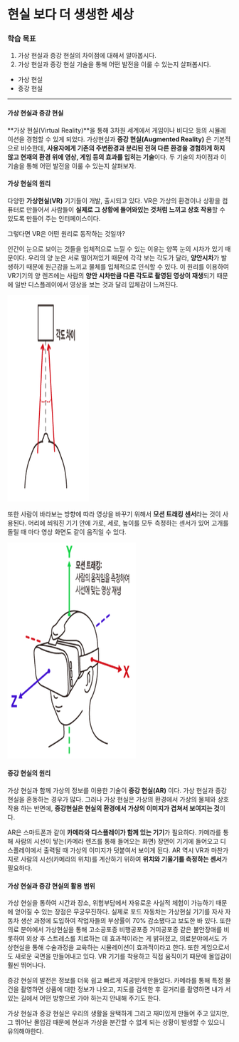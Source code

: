 # 현실 보다 더 생생한 세상

### 학습 목표

1. 가상 현실과 증강 현실의 차이점에 대해서 알아봅시다.
2. 가상 현실과 증강 현실 기술을 통해 어떤 발전을 이룰 수 있는지 살펴봅시다.

* 가상 현실
* 증강 현실

---

#### 가상 현실과 증강 현실

**가상 현실(Virtual Reality)**을 통해 3차원 세계에서 게임이나 비디오 등의 시뮬레이션을 경험할 수 있게 되었다. 가상현실과 **증강 현실(Augmented Reality)** 은 기본적으로 비슷한데, **사용자에게 기존의 주변환경과 분리된 전혀 다른 환경을 경험하게 하지 않고 현재의 환경 위에 영상, 게임 등의 효과를 입히는 기술**이다. 두 기술의 차이점과 이 기술을 통해 어떤 발전을 이룰 수 있는지 살펴보자.

#### 가상 현실의 원리

다양한 **가상현실(VR)** 기기들이 개발, 출시되고 있다. VR은 가상의 환경이나 상황을 컴퓨터로 만들어서 사람들이 **실제로 그 상황에 들어와있는 것처럼 느끼고 상호 작용**할 수 있도록 만들어 주는 인터페이스이다.

그렇다면 VR은 어떤 원리로 동작하는 것일까?

인간이 눈으로 보이는 것들을 입체적으로 느낄 수 있는 이유는 양쪽 눈의 시차가 있기 때문이다. 우리의 양 눈은 서로 떨어져있기 때문에 각각 보는 각도가 달라, **양안시차**가 발생하기 때문에 원근감을 느끼고 물체를 입체적으로 인식할 수 있다. 이 원리를 이용하여 VR기기의 양 렌즈에는 사람의 **양안 시차만큼 다른 각도로 촬영된 영상이 재생**되기 때문에 일반 디스플레이에서 영상을 보는 것과 달리 입체감이 느껴진다.

![image-20210929200459446](md-images/image-20210929200459446.png)

또한 사람이 바라보는 방향에 따라 영상을 바꾸기 위해서 **모션 트래킹 센서**라는 것이 사용된다. 머리에 씌워진 기기 안에 가로, 세로, 높이를 모두 측정하는 센서가 있어 고개를 돌릴 때 마다 영상 화면도 같이 움직일 수 있다.

![image-20210929200541663](md-images/image-20210929200541663.png)

#### 증강 현실의 원리

가상 현실과 함께 가상의 정보를 이용한 기술이 **증강 현실(AR)** 이다. 가상 현실과 증강 현실을 혼동하는 경우가 많다. 그러나 가상 현실은 가상의 환경에서 가상의 물체와 상호작용 하는 반면에, **증강현실은 현실의 환경에서 가상의 이미지가 겹쳐서 보여지는 것**이다. 

AR은 스마트폰과 같이 **카메라와 디스플레이가 함께 있는 기기**가 필요하다. 카메라를 통해 사람의 시선이 닿는(카메라 렌즈를 통해 들어오는 화면) 장면이 기기에 들어오고 디스플레이에서 출력될 때 가상의 이미지가 덧붙여서 보이게 된다. AR 역시 VR과 마찬가지로 사람의 시선(카메라의 위치)를 계산하기 위하여 **위치와 기울기를 측정하는 센서**가 필요하다.

#### 가상 현실과 증강 현실의 활용 범위

가상 현실을 통하여 시간과 장소, 위험부담에서 자유로운 사실적 체험이 가능하기 때문에 얻어질 수 있는 장점은 무궁무진하다. 실제로 포드 자동차는 가상현실 기기를 자사 자동차 생산 과정에 도입하여 작업자들의 부상률이 70% 감소됐다고 보도한 바 있다. 또한 의료 분야에서 가상현실을 통해 고소공포증 비행공포증 거미공포증 같은 불안장애를 비롯하여 외상 후 스트레스를 치료하는 데 효과적이라는 게 밝혀졌고, 의료분야에서도 가상현실을 통해 수술과정을 교육하는 시뮬레이션이 효과적이라고 한다. 또한 게임으로서도 새로운 국면을 만들어내고 있다. VR 기기를 착용하고 직접 움직이기 때문에 몰입감이 훨씬 뛰어나다.

증강 현실의 발전은 정보를 더욱 쉽고 빠르게 제공받게 만들었다. 카메라를 통해 특정 물건을 촬영하면 상품에 대한 정보가 나오고, 지도를 검색한 후 길거리를 촬영하면 내가 서있는 길에서 어떤 방향으로 가야 하는지 안내해 주기도 한다.

가상 현실과 증강 현실은 우리의 생활을 윤택하게 그리고 재미있게 만들어 주고 있지만, 그 뛰어난 몰입감 때문에 현실과 가상을 분간할 수 없게 되는 상황이 발생할 수 있으니 유의해야한다.